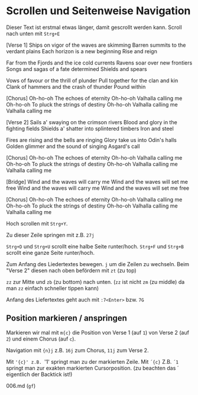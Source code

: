 # Scrollen und Seitenweise Navigation

Dieser Text ist erstmal etwas länger, damit gescrollt werden kann.
Scroll nach unten mit `Strg+E`


[Verse 1]
Ships on vigor of the waves are skimming
Barren summits to the verdant plains
Each horizon is a new beginning
Rise and reign

Far from the Fjords and the ice cold currents
Ravens soar over new frontiers
Songs and sagas of a fate determined
Shields and spears

Vows of favour or the thrill of plunder
Pull together for the clan and kin
Clank of hammers and the crash of thunder
Pound within

[Chorus]
Oh-ho-oh
The echoes of eternity
Oh-ho-oh
Valhalla calling me
Oh-ho-oh
To pluck the strings of destiny
Oh-ho-oh
Valhalla calling me
Valhalla calling me

[Verse 2]
Sails a' swaying on the crimson rivers
Blood and glory in the fighting fields
Shields a' shatter into splintered timbers
Iron and steel

Fires are rising and the bells are ringing
Glory take us into Odin's halls
Golden glimmer and the sound of singing
Asgard's call

[Chorus]
Oh-ho-oh
The echoes of eternity
Oh-ho-oh
Valhalla calling me
Oh-ho-oh
To pluck the strings of destiny
Oh-ho-oh
Valhalla calling me
Valhalla calling me

[Bridge]
Wind and the waves will carry me
Wind and the waves will set me free
Wind and the waves will carry me
Wind and the waves will set me free

[Chorus]
Oh-ho-oh
The echoes of eternity
Oh-ho-oh
Valhalla calling me
Oh-ho-oh
To pluck the strings of destiny
Oh-ho-oh
Valhalla calling me
Valhalla calling me

Hoch scrollen mit `Strg+Y`.

Zu dieser Zeile springen mit z.B. `27j`

`Strg+D` und `Strg+U` scrollt eine halbe Seite runter/hoch.
`Strg+F` und `Strg+B` scrollt eine ganze Seite runter/hoch.

Zum Anfang des Liedertextes bewegen. `j` um die Zeilen zu wechseln.
Beim "Verse 2" diesen nach oben befördern mit `zt` (zu top)

`zz` zur Mitte und `zb` (zu bottom) nach unten.
(`zz` ist nicht `zm` (zu middle) da man `zz` einfach schneller
tippen kann)

Anfang des Liefertextes geht auch mit `:7<Enter>` bzw. `7G`

## Position markieren / anspringen

Markieren wir mal mit `m{c}` die Position von Verse 1 (auf `1`) von
Verse 2 (auf `2`) und einem Chorus (auf `c`).

Navigation mit `{n}j` z.B. `16j` zum Chorus, `11j` zum Verse 2.

Mit `'{c}' z.B. `'1' springt man zu der markierten Zeile.
Mit `´{c}` Z.B. `´1` springt man zur exakten markierten Cursorposition.
(zu beachten das ´ eigentlich der Backtick ist!)

006.md (`gf`)

